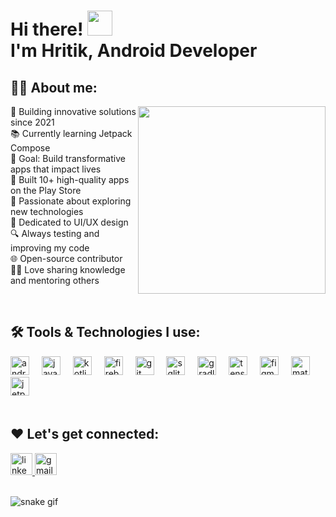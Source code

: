 <h1 align="left">
  Hi there! <img src="https://media.giphy.com/media/hvRJCLFzcasrR4ia7z/giphy.gif" width="40px"><br>
  I'm Hritik, Android Developer
</h1>

<h2 align="left">👨‍💻 About me:</h2>
<img align="right" height="300" src="https://github.com/mehritik/mehritik/blob/main/Andorid.gif"/>

<p align="left">🌟 Building innovative solutions since 2021<br>
📚 Currently learning Jetpack Compose<br>
🎯 Goal: Build transformative apps that impact lives<br>
📱 Built 10+ high-quality apps on the Play Store<br>
🚀 Passionate about exploring new technologies<br>
🎨 Dedicated to UI/UX design<br>
🔍 Always testing and improving my code<br>
🌐 Open-source contributor<br>
👨‍🏫 Love sharing knowledge and mentoring others<br>
</p>


<br>

<h2 align="left">🛠️ Tools & Technologies I use:</h2>
<div align="left">
  <img src="https://cdn.simpleicons.org/android/3DDC84" height="30" alt="android logo"  />
  <img width="12" />
  <img src="https://skillicons.dev/icons?i=java" height="30" alt="java logo"  />
  <img width="12" />
  <img src="https://skillicons.dev/icons?i=kotlin" height="30" alt="kotlin logo"  />
  <img width="12" />
  <img src="https://skillicons.dev/icons?i=firebase" height="30" alt="firebase logo"  />
  <img width="12" />
  <img src="https://cdn.simpleicons.org/git/F05032" height="30" alt="git logo"  />
  <img width="12" />
  <img src="https://skillicons.dev/icons?i=sqlite" height="30" alt="sqlite logo"  />
  <img width="12" />
  <img src="https://skillicons.dev/icons?i=gradle" height="30" alt="gradle logo"  />
  <img width="12" />
  <img src="https://skillicons.dev/icons?i=tensorflow" height="30" alt="tensorflow logo"  />
  <img width="12" />
  <img src="https://cdn.jsdelivr.net/gh/devicons/devicon/icons/figma/figma-original.svg" height="30" alt="figma logo"  />
  <img width="12" />
  <img src="https://skillicons.dev/icons?i=materialui" height="30" alt="materialui logo"  />
  <img width="12" />
  <img src="https://cdn.jsdelivr.net/gh/devicons/devicon@latest/icons/jetpackcompose/jetpackcompose-original.svg" height="30" alt="jetpackcompose logo"  />
  <img width="12" />
</div>

<br>

<h2 align="left">❤ Let's get connected:</h2>

<div align="left">
  <a href="https://www.linkedin.com/in/mehritik/" target="_blank">
    <img src="https://img.shields.io/static/v1?message=LinkedIn&logo=linkedin&label=&color=0077B5&logoColor=white&labelColor=&style=for-the-badge&border-radius=10px" height="35" alt="linkedin logo"  />
  </a>
  <a href="mailto:hsriv0777@gmail.com" target="_blank">
    <img src="https://img.shields.io/static/v1?message=Gmail&logo=gmail&label=&color=D14836&logoColor=white&labelColor=&style=for-the-badge&border-radius=10px" height="35" alt="gmail logo"  />
  </a>
</div>




<br clear="both">

![snake gif](https://github.com/solomspd/contribution-cal-snake/blob/master/animation/snake.gif)
